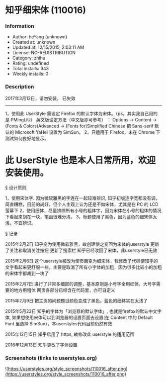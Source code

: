 # 知乎细宋体 (110016)

### Information
- Author: heYang (unknown)
- Created at: unknown
- Updated at: 12/15/2015, 2:03:11 AM
- License: NO-REDISTRIBUTION
- Category: zhihu
- Rating: undefined
- Total installs: 343
- Weekly installs: 0


### Description
2017年3月12日，请勿安装， 已失效

---

1，使用此 UserStyle 需设定 Firefox 的默认字体为宋体。（ps，其实我自己用的是 PMingLiU）
英文版设定方法（中文版亦可参考） ： Options -> Content -> (Fonts & Colors)Advanced -> (Fonts for)Simplified Chinese
把 Sans-serif 默认的 Microsoft YaHei 设置为 SimSun。
2，只适用于 Firefox，未在 Chrome 下测试如何良好地显示。
# 此 UserStyle 也是本人日常所用，欢迎安装使用。

§ 设计原则

1，使用宋体字. 因为微软雅黑的字连在一起较难辨识, 知乎初版连字宽都没有调，简直糟糕，目前的尚好，但个人主观上认为还是不如宋体，尤其是在 PC 的 LCD 萤幕下
2，使用细体，尽量排除所有小号的粗体字，因为宋体在小号的粗体的情况下看起来胡在一块，笔画很难分清。
3，标题使用了黑色，因为蓝色的细宋体太浅，不宜辨识。

§ 记录

2015年2月2日
知乎变为使用微软雅黑，故创建使之变回为宋体的userstyle
更新了关注和取消关注按钮
更新了搜索栏
知乎已经改回了宋体，此userstyle已无效

2015年2月6日
这个userstyle被改为使页面变为细宋体，我修改了代码使知乎的文字看起来更舒服一些，主要是取消了所有小字体的加粗，因为很多比较小的加粗的宋体字都胡到一块了

2015年2月7日
进行了非常多细部的调整，基本原则是小号字全用细体，大号字需要的地方用粗体
网页各部分已经含在代码里，亦可自定义

2015年2月9日
把主页的问题题目颜色变成了黑色，蓝色的细体实在太浅了

2015年5月22日
知乎的字体为「浏览器的默认字体」, 也就是firefox的默认中文字体, 如果想使用宋体可以到浏览器的设置页面去设置(在 Content 中的 Default Font 里选择 SimSun），本userstyles代码目前仍然有效

2015年12月15日
知乎启用了 https, 故修改此 userstyle 的适用范围

2016年12月13日
知乎更改了字体设置


### Screenshots (links to userstyles.org)
![https://userstyles.org/style_screenshots/110016_after.png](https://userstyles.org/style_screenshots/110016_after.png)


